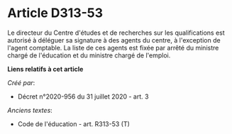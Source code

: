 # Article D313-53

Le directeur du Centre d'études et de recherches sur les qualifications est autorisé à déléguer sa signature à des agents du
centre, à l'exception de l'agent comptable. La liste de ces agents est fixée par arrêté du ministre chargé de l'éducation et
du ministre chargé de l'emploi.

**Liens relatifs à cet article**

_Créé par_:

  - Décret n°2020-956 du 31 juillet 2020 - art. 3

_Anciens textes_:

  - Code de l'éducation - art. R313-53 (T)
